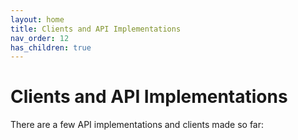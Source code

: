 ```yaml
---
layout: home
title: Clients and API Implementations
nav_order: 12
has_children: true
---
```


# Clients and API Implementations

There are a few API implementations and clients made so far:
